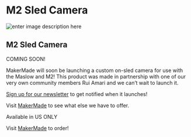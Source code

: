 # M2 Sled Camera


![enter image description here](https://github.com/anthonygilbertt/Maslow-CNC-Jumpstart-Bundle/blob/Update-September-21-2021/Camera.jpeg)
## M2 Sled Camera

COMING SOON!

MakerMade will soon be launching a custom on-sled camera for use with the Maslow and M2! This product was made in partnership with one of our very own community members Rui Amari and we can’t wait to launch it.

  

[Sign up for our newsletter](https://manage.kmail-lists.com/subscriptions/subscribe?a=V4R5GL&g=RiFhGe) to get notified when it launches!

Visit [MakerMade](https://makermade.com/) to see what else we have to offer.

Available in US ONLY

Visit [MakerMade](https://makermade.com/collections/all/products/ridgid-11-amp-2-peak-hp-1-2-corded-variable-fixed-base-router-r22002) to order!
